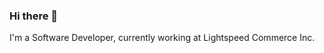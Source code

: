 ### Hi there 👋

I'm a Software Developer, currently working at Lightspeed Commerce Inc.

<!--
I have three on-going side projects: [my blog](https://mark.zone), [timestamp.page](https://timestamp.page) and [skedible.com](https://skedible.com).
I love learning new things. Please let me know if you need help on a project. I would like to contribute.

**MarkUy/MarkUy** is a ✨ _special_ ✨ repository because its `README.md` (this file) appears on your GitHub profile.

Here are some ideas to get you started:

- 🔭 I’m currently working on ...
- 🌱 I’m currently learning ...
- 👯 I’m looking to collaborate on ...
- 🤔 I’m looking for help with ...
- 💬 Ask me about ...
- 📫 How to reach me: ...
- 😄 Pronouns: ...
- ⚡ Fun fact: ...
-->
